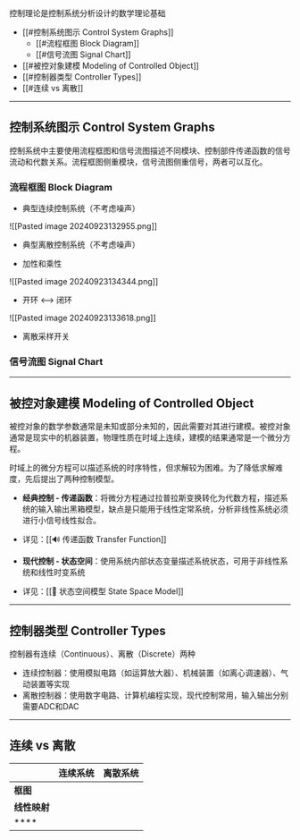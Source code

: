控制理论是控制系统分析设计的数学理论基础

+ [[#控制系统图示 Control System Graphs]]
	+ [[#流程框图 Block Diagram]]
	+ [[#信号流图 Signal Chart]]
+ [[#被控对象建模 Modeling of Controlled Object]]
+ [[#控制器类型 Controller Types]]
+ [[#连续 vs 离散]]

---
## 控制系统图示 Control System Graphs

控制系统中主要使用流程框图和信号流图描述不同模块、控制部件传递函数的信号流动和代数关系。流程框图侧重模块，信号流图侧重信号，两者可以互化。

### 流程框图 Block Diagram

+ 典型连续控制系统（不考虑噪声）

![[Pasted image 20240923132955.png]]

+ 典型离散控制系统（不考虑噪声）




+ 加性和乘性

![[Pasted image 20240923134344.png]]

+ 开环 <--> 闭环

![[Pasted image 20240923133618.png]]


+ 离散采样开关



### 信号流图 Signal Chart





---
## 被控对象建模 Modeling of Controlled Object

被控对象的数学参数通常是未知或部分未知的，因此需要对其进行建模。被控对象通常是现实中的机器装置，物理性质在时域上连续，建模的结果通常是一个微分方程。

时域上的微分方程可以描述系统的时序特性，但求解较为困难。为了降低求解难度，先后提出了两种控制模型。

+ **经典控制 - 传递函数**：将微分方程通过拉普拉斯变换转化为代数方程，描述系统的输入输出黑箱模型，缺点是只能用于线性定常系统，分析非线性系统必须进行小信号线性拟合。
+ 详见：[[🔊 传递函数 Transfer Function]]

+ **现代控制 - 状态空间**：使用系统内部状态变量描述系统状态，可用于非线性系统和线性时变系统
+ 详见：[[🥽 状态空间模型 State Space Model]]


---
## 控制器类型 Controller Types

控制器有连续（Continuous）、离散（Discrete）两种

+ 连续控制器：使用模拟电路（如运算放大器）、机械装置（如离心调速器）、气动装置等实现
+ 离散控制器：使用数字电路、计算机编程实现，现代控制常用，输入输出分别需要ADC和DAC


---
## 连续 vs 离散 

|          | 连续系统 | 离散系统 |
| -------- | ---- | ---- |
| **框图**   |      |      |
| **线性映射** |      |      |
| ****     |      |      |
